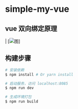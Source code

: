 # simple-my-vue
## vue 双向绑定原理
| [![图](https://user-gold-cdn.xitu.io/2018/4/10/162ad3d5be3e5105?imageView2/0/w/1280/h/960/format/webp/ignore-error/1)]


## 构建步骤

``` bash
# 安装依赖
$ npm install # Or yarn install

# 启动服务，访问 localhost:8085
$ npm run dev

# 生成环境打包
$ npm run build

```